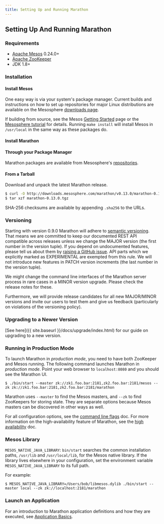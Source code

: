 ```yaml
---
title: Setting Up and Running Marathon
---
```


## Setting Up And Running Marathon


### Requirements

* [Apache Mesos][Mesos] 0.24.0+
* [Apache ZooKeeper][ZooKeeper]
* JDK 1.8+ 

### Installation

#### Install Mesos

One easy way is via your system's package manager.
Current builds and instructions on how to set up repositories for major Linux distributions are available on the Mesosphere [downloads page](http://mesosphere.com/downloads/).

If building from source, see the
Mesos [Getting Started](http://mesos.apache.org/gettingstarted/) page or the
[Mesosphere tutorial](http://mesosphere.com/2013/08/01/distributed-fault-tolerant-framework-apache-mesos/)
for details. Running `make install` will install Mesos in `/usr/local` in
the same way as these packages do.

#### Install Marathon

#### Through your Package Manager

Marathon packages are available from Mesosphere's [repositories](http://mesosphere.com/2014/07/17/mesosphere-package-repositories/).

#### From a Tarball

Download and unpack the latest Marathon release.

``` bash
$ curl -O http://downloads.mesosphere.com/marathon/v0.13.0/marathon-0.13.0.tgz
$ tar xzf marathon-0.13.0.tgz
```

SHA-256 checksums are available by appending `.sha256` to the URLs.

### Versioning

Starting with version 0.9.0 Marathon will adhere to [semantic versioning](http://semver.org).
That means we are committed to keep our documented REST API compatible across releases unless we change the MAJOR version
(the first number in the version tuple). If you depend on undocumented features, please tell us about them by [raising a GitHub issue](https://github.com/mesosphere/marathon/issues/new). API parts which we explicitly marked as EXPERIMENTAL are exempted from this rule. We will not introduce new features in PATCH version increments (the last number in the version tuple).

We might change the command line interfaces of the Marathon server process in rare cases in a MINOR version upgrade.
Please check the release notes for these.

Furthermore, we will provide release candidates for all new MAJOR/MINOR versions and invite our users to test them and
give us feedback (particularly on violations of the versioning policy).

### Upgrading to a Newer Version

[See here]({{ site.baseurl }}/docs/upgrade/index.html) for our guide on upgrading to a new version.

### Running in Production Mode

To launch Marathon in *production mode*, you need to have both
ZooKeeper and Mesos running. The following command launches
Marathon in *production mode*. Point your web browser to
`localhost:8080` and you should see the Marathon UI.

``` console
$ ./bin/start --master zk://zk1.foo.bar:2181,zk2.foo.bar:2181/mesos --zk zk://zk1.foo.bar:2181,zk2.foo.bar:2181/marathon
```

Marathon uses `--master` to find the Mesos masters, and `--zk` to find ZooKeepers
for storing state. They are separate options because Mesos masters can be
discovered in other ways as well.

For all configuration options, see the [command line flags](command-line-flags.html) doc. For more information on the high-availability feature of Marathon, see the [high availability](high-availability.html) doc.

### Mesos Library

`MESOS_NATIVE_JAVA_LIBRARY`: `bin/start` searches the common installation paths,
`/usr/lib` and `/usr/local/lib`, for the Mesos native library. If the
library lives elsewhere in your configuration, set the environment variable
`MESOS_NATIVE_JAVA_LIBRARY` to its full path.

For example:

```console
$ MESOS_NATIVE_JAVA_LIBRARY=/Users/bob/libmesos.dylib ./bin/start --master local --zk zk://localhost:2181/marathon
```

### Launch an Application

For an introduction to Marathon application definitions and how they are executed, see [Application Basics](application-basics.html).

[Mesos]: https://mesos.apache.org/ "Apache Mesos"
[Zookeeper]: https://zookeeper.apache.org/ "Apache ZooKeeper"
